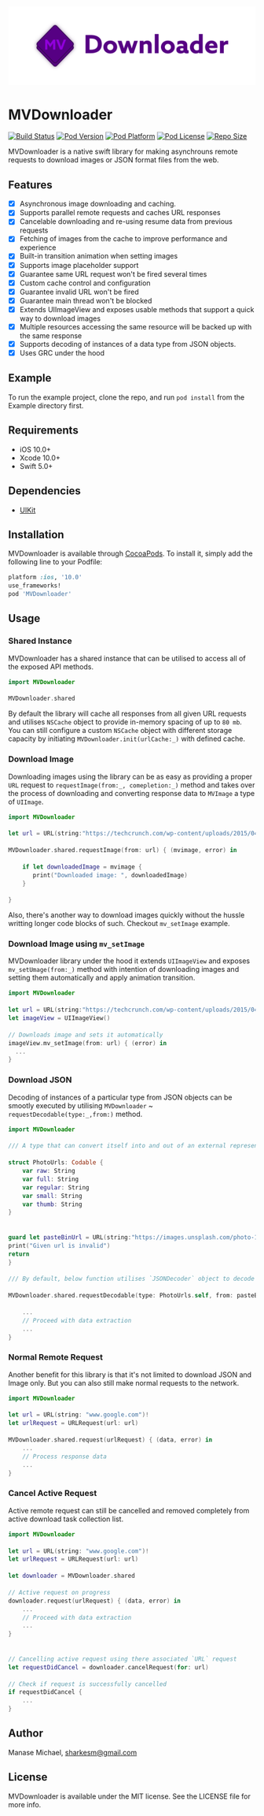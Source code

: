 <p align="center" >
<img src="https://raw.githubusercontent.com/Sharkesm/MVDownloader/development/MVDownloaderBanner.png" title="MVDownloader logo" float=left>
</p>

# MVDownloader

[![Build Status](https://img.shields.io/travis/Sharkesm/master.svg?style=flat)](https://travis-ci.org/Sharkesm/MVDownloader)
[![Pod Version](https://img.shields.io/cocoapods/v/MVDownloader.svg?style=flat)](http://cocoadocs.org/docsets/MVDownloader/)
[![Pod Platform](https://img.shields.io/cocoapods/p/MVDownloader.svg?style=flat)](http://cocoadocs.org/docsets/MVDownloader/)
[![Pod License](https://img.shields.io/cocoapods/l/MVDownloader.svg?style=flat)](https://github.com/Sharkesm/MVDownloader/blob/master/LICENSE)
[![Repo Size](https://img.shields.io/github/repo-size/Sharkesm/MVDownloader.svg)](http://cocoadocs.org/docsets/MVDownloader/)

MVDownloader is a native swift library for making asynchrouns remote requests to download images or JSON format files from the web. 

## Features 
- [x] Asynchronous image downloading and caching.
- [x] Supports parallel remote requests and caches URL responses
- [x] Cancelable downloading and re-using resume data from previous requests
- [x] Fetching of images from the cache to improve performance and experience
- [x] Built-in transition animation when setting images
- [x] Supports image placeholder support
- [x] Guarantee same URL request won't be fired several times
- [x] Custom cache control and configuration
- [x] Guarantee invalid URL won't be fired
- [x] Guarantee main thread won't be blocked
- [x] Extends UIImageView and exposes usable methods that support a quick way to download images
- [x] Multiple resources accessing the same resource will be backed up with the same response
- [x] Supports decoding of instances of a data type from JSON objects.
- [x] Uses GRC under the hood 

## Example

To run the example project, clone the repo, and run `pod install` from the Example directory first.

## Requirements
- iOS 10.0+ 
- Xcode 10.0+
- Swift 5.0+

## Dependencies
- [UIKit](https://developer.apple.com/documentation/uikit)

## Installation

MVDownloader is available through [CocoaPods](https://cocoapods.org). To install
it, simply add the following line to your Podfile:
```ruby 
platform :ios, '10.0'
use_frameworks!
pod 'MVDownloader'
```

## Usage

### Shared Instance  
MVDownloader has a shared instance that can be utilised to access all of the exposed API methods.
```swift
import MVDownloader 

MVDownloader.shared
```
By default the library will cache all responses from all given URL requests and utilises `NSCache` object to provide in-memory spacing of up to `80 mb`.
 You can still configure a custom `NSCache` object with different storage capacity by initiating `MVDownloader.init(urlCache:_)` with defined cache.  

### Download Image
Downloading images using the library can be as easy as providing a proper `URL` request to `requestImage(from:_, comepletion:_)` method 
and takes over the process of downloading and converting response data to `MVImage` a type of `UIImage`. 
```swift 
import MVDownloader 

let url = URL(string:"https://techcrunch.com/wp-content/uploads/2015/04/codecode.jpg?w=1390&crop=1")!

MVDownloader.shared.requestImage(from: url) { (mvimage, error) in
    
    if let downloadedImage = mvimage {
       print("Downloaded image: ", downloadedImage)
    }
    
}
```
Also, there's another way to download images quickly without the hussle writting longer code blocks of such. Checkout `mv_setImage` example. 

### Download Image using `mv_setImage`
MVDownloader library under the hood it extends `UIImageView` and exposes `mv_setUmage(from:_)` method with intention of downloading images and setting them automatically and apply animation transition. 

```swift
import MVDownloader

let url = URL(string:"https://techcrunch.com/wp-content/uploads/2015/04/codecode.jpg?w=1390&crop=1")!
let imageView = UIImageView()

// Downloads image and sets it automatically 
imageView.mv_setImage(from: url) { (error) in 
  ...
}  
```

### Download JSON 
Decoding of instances of a particular type from JSON objects can be smootly executed by utilising `MVDownloader` ~ `requestDecodable(type:_,from:)` method.  

```swift 
import MVDownloader

/// A type that can convert itself into and out of an external representation.

struct PhotoUrls: Codable {
    var raw: String
    var full: String
    var regular: String
    var small: String
    var thumb: String
}


guard let pasteBinUrl = URL(string:"https://images.unsplash.com/photo-1464550883968-cec281c19761?ixlib=rb-0.3.5&q=80&fm=jpg&crop=entropy&w=400&fit=max&s=d5682032c546a3520465f2965cde1cec") else {
print("Given url is invalid")
return 
}

/// By default, below function utilises `JSONDecoder` object to decode instances of a data type from JSON objects.  

MVDownloader.shared.requestDecodable(type: PhotoUrls.self, from: pasteBinUrl) { (data, error) in

    ...
    // Proceed with data extraction 
    ...
}
```

### Normal Remote Request 
Another benefit for this library is that it's not limited to download JSON and Image only. But you can also still make normal requests to the network. 
```swift 
import MVDownloader 

let url = URL(string: "www.google.com")!
let urlRequest = URLRequest(url: url)

MVDownloader.shared.request(urlRequest) { (data, error) in
    ...
    // Process response data 
    ...
}
```

### Cancel Active Request 
Active remote request can still be cancelled and removed completely from active download task collection list. 
```swift 
import MVDownloader 

let url = URL(string: "www.google.com")!
let urlRequest = URLRequest(url: url)

let downloader = MVDownloader.shared 

// Active request on progress 
downloader.request(urlRequest) { (data, error) in 
    ...
    // Proceed with data extraction
    ...
}


// Cancelling active request using there associated `URL` request 
let requestDidCancel = downloader.cancelRequest(for: url)

// Check if request is successfully cancelled 
if requestDidCancel {
    ...
}
```

## Author

Manase Michael, sharkesm@gmail.com

## License

MVDownloader is available under the MIT license. See the LICENSE file for more info.
